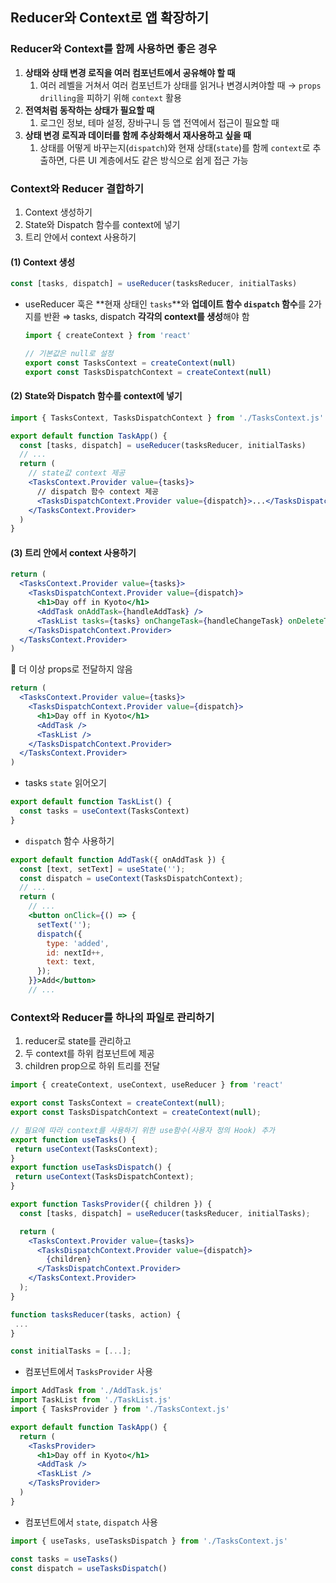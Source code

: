 ## Reducer와 Context로 앱 확장하기

### Reducer와 Context를 함께 사용하면 좋은 경우

1. **상태와 상태 변경 로직을 여러 컴포넌트에서 공유해야 할 때**
   1. 여러 레벨을 거쳐서 여러 컴포넌트가 상태를 읽거나 변경시켜야할 때 → `props drilling`을 피하기 위해 `context` 활용
2. **전역처럼 동작하는 상태가 필요할 때**
   1. 로그인 정보, 테마 설정, 장바구니 등 앱 전역에서 접근이 필요할 때
3. **상태 변경 로직과 데이터를 함께 추상화해서 재사용하고 싶을 때**
   1. 상태를 어떻게 바꾸는지(`dispatch`)와 현재 상태(`state`)를 함께 `context`로 추출하면, 다른 UI 계층에서도 같은 방식으로 쉽게 접근 가능

### Context와 Reducer 결합하기

1. Context 생성하기
2. State와 Dispatch 함수를 context에 넣기
3. 트리 안에서 context 사용하기

#### (1) Context 생성

```jsx
const [tasks, dispatch] = useReducer(tasksReducer, initialTasks)
```

- useReducer 훅은 **현재 상태인 `tasks`**와 **업데이트 함수 `dispatch` 함수**를 2가지를 반환
  ⇒ tasks, dispatch **각각의 context를 생성**해야 함

  ```jsx
  import { createContext } from 'react'

  // 기본값은 null로 설정
  export const TasksContext = createContext(null)
  export const TasksDispatchContext = createContext(null)
  ```

#### (2) State와 Dispatch 함수를 context에 넣기

```jsx
import { TasksContext, TasksDispatchContext } from './TasksContext.js'

export default function TaskApp() {
  const [tasks, dispatch] = useReducer(tasksReducer, initialTasks)
  // ...
  return (
    // state값 context 제공
    <TasksContext.Provider value={tasks}>
      // dispatch 함수 context 제공
      <TasksDispatchContext.Provider value={dispatch}>...</TasksDispatchContext.Provider>
    </TasksContext.Provider>
  )
}
```

#### (3) 트리 안에서 context 사용하기

```jsx
return (
  <TasksContext.Provider value={tasks}>
    <TasksDispatchContext.Provider value={dispatch}>
      <h1>Day off in Kyoto</h1>
      <AddTask onAddTask={handleAddTask} />
      <TaskList tasks={tasks} onChangeTask={handleChangeTask} onDeleteTask={handleDeleteTask} />
    </TasksDispatchContext.Provider>
  </TasksContext.Provider>
)
```

🔽 더 이상 props로 전달하지 않음

```jsx
return (
  <TasksContext.Provider value={tasks}>
    <TasksDispatchContext.Provider value={dispatch}>
      <h1>Day off in Kyoto</h1>
      <AddTask />
      <TaskList />
    </TasksDispatchContext.Provider>
  </TasksContext.Provider>
)
```

- tasks `state` 읽어오기

```jsx
export default function TaskList() {
  const tasks = useContext(TasksContext)
}
```

- `dispatch` 함수 사용하기

```jsx
export default function AddTask({ onAddTask }) {
  const [text, setText] = useState('');
  const dispatch = useContext(TasksDispatchContext);
  // ...
  return (
    // ...
    <button onClick={() => {
      setText('');
      dispatch({
        type: 'added',
        id: nextId++,
        text: text,
      });
    }}>Add</button>
    // ...
```

### Context와 Reducer를 하나의 파일로 관리하기

1. reducer로 state를 관리하고
2. 두 context를 하위 컴포넌트에 제공
3. children prop으로 하위 트리를 전달

```jsx
import { createContext, useContext, useReducer } from 'react'

export const TasksContext = createContext(null);
export const TasksDispatchContext = createContext(null);

// 필요에 따라 context를 사용하기 위한 use함수(사용자 정의 Hook) 추가
export function useTasks() {
 return useContext(TasksContext);
}
export function useTasksDispatch() {
 return useContext(TasksDispatchContext);
}

export function TasksProvider({ children }) {
  const [tasks, dispatch] = useReducer(tasksReducer, initialTasks);

  return (
    <TasksContext.Provider value={tasks}>
      <TasksDispatchContext.Provider value={dispatch}>
        {children}
      </TasksDispatchContext.Provider>
    </TasksContext.Provider>
  );
}

function tasksReducer(tasks, action) {
 ...
}

const initialTasks = [...];
```

- 컴포넌트에서 `TasksProvider` 사용

```jsx
import AddTask from './AddTask.js'
import TaskList from './TaskList.js'
import { TasksProvider } from './TasksContext.js'

export default function TaskApp() {
  return (
    <TasksProvider>
      <h1>Day off in Kyoto</h1>
      <AddTask />
      <TaskList />
    </TasksProvider>
  )
}
```

- 컴포넌트에서 `state`, `dispatch` 사용

```jsx
import { useTasks, useTasksDispatch } from './TasksContext.js'

const tasks = useTasks()
const dispatch = useTasksDispatch()
```
